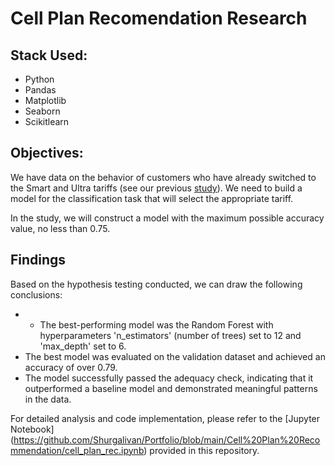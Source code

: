 # Cell Plan Recomendation Research

## Stack Used:

- Python
- Pandas
- Matplotlib
- Seaborn
- Scikitlearn

## Objectives:

We have data on the behavior of customers who have already switched to the Smart and Ultra tariffs (see our previous [study](https://github.com/Shurgalivan/Portfolio/blob/main/Cell%20Plan%20Selection/Cell_plan_selection_1.ipynb)). We need to build a model for the classification task that will select the appropriate tariff.

In the study, we will construct a model with the maximum possible accuracy value, no less than 0.75.
## Findings

Based on the hypothesis testing conducted, we can draw the following conclusions:

- - The best-performing model was the Random Forest with hyperparameters 'n_estimators' (number of trees) set to 12 and 'max_depth' set to 6.
- The best model was evaluated on the validation dataset and achieved an accuracy of over 0.79.
- The model successfully passed the adequacy check, indicating that it outperformed a baseline model and demonstrated meaningful patterns in the data.

For detailed analysis and code implementation, please refer to the [Jupyter Notebook] (https://github.com/Shurgalivan/Portfolio/blob/main/Cell%20Plan%20Recommendation/cell_plan_rec.ipynb) provided in this repository.
